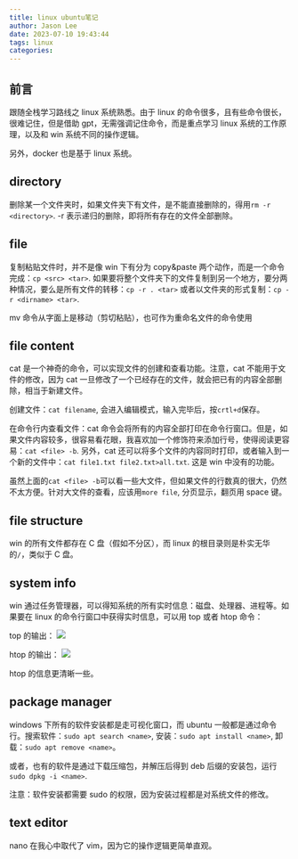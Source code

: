 ```yaml
---
title: linux ubuntu笔记
author: Jason Lee
date: 2023-07-10 19:43:44
tags: linux
categories:
---
```


## 前言

跟随全栈学习路线之 linux 系统熟悉。由于 linux 的命令很多，且有些命令很长，很难记住，但是借助 gpt，无需强调记住命令，而是重点学习 linux 系统的工作原理，以及和 win 系统不同的操作逻辑。

另外，docker 也是基于 linux 系统。

## directory

删除某一个文件夹时，如果文件夹下有文件，是不能直接删除的，得用`rm -r <directory>`. -r 表示递归的删除，即将所有存在的文件全部删除。

## file

复制粘贴文件时，并不是像 win 下有分为 copy&paste 两个动作，而是一个命令完成：`cp <src> <tar>`. 如果要将整个文件夹下的文件复制到另一个地方，要分两种情况，要么是所有文件的转移：`cp -r . <tar>` 或者以文件夹的形式复制：`cp -r <dirname> <tar>`.

mv 命令从字面上是移动（剪切粘贴），也可作为重命名文件的命令使用

## file content

cat 是一个神奇的命令，可以实现文件的创建和查看功能。注意，cat 不能用于文件的修改，因为 cat 一旦修改了一个已经存在的文件，就会把已有的内容全部删除，相当于新建文件。

创建文件：`cat filename`, 会进入编辑模式，输入完毕后，按`crtl+d`保存。

在命令行内查看文件：cat 命令会将所有的内容全部打印在命令行窗口。但是，如果文件内容较多，很容易看花眼，我喜欢加一个修饰符来添加行号，使得阅读更容易：`cat <file> -b`. 另外，cat 还可以将多个文件的内容同时打印，或者输入到一个新的文件中：`cat file1.txt file2.txt>all.txt`. 这是 win 中没有的功能。

虽然上面的`cat <file> -b`可以看一些大文件，但如果文件的行数真的很大，仍然不太方便。针对大文件的查看，应该用`more file`, 分页显示，翻页用 space 键。

## file structure

win 的所有文件都存在 C 盘（假如不分区），而 linux 的根目录则是朴实无华的`/`，类似于 C 盘。

## system info

win 通过任务管理器，可以得知系统的所有实时信息：磁盘、处理器、进程等。如果要在 linux 的命令行窗口中获得实时信息，可以用 top 或者 htop 命令：

top 的输出：
![](https://cdn.jsdelivr.net/gh/li199-code/blog-imgs@main/16891288146221689128813983.png)

htop 的输出：
![](https://cdn.jsdelivr.net/gh/li199-code/blog-imgs@main/16891288816201689128881589.png)

htop 的信息更清晰一些。

## package manager

windows 下所有的软件安装都是走可视化窗口，而 ubuntu 一般都是通过命令行。搜索软件：`sudo apt search <name>`, 安装：`sudo apt install <name>`, 卸载：`sudo apt remove <name>`。

或者，也有的软件是通过下载压缩包，并解压后得到 deb 后缀的安装包，运行`sudo dpkg -i <name>`.

注意：软件安装都需要 sudo 的权限，因为安装过程都是对系统文件的修改。

## text editor

nano 在我心中取代了 vim，因为它的操作逻辑更简单直观。
